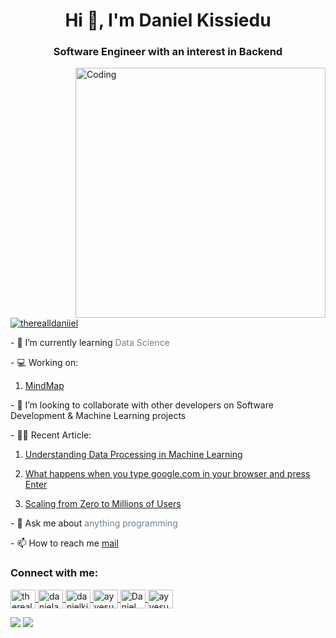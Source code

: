 <h1 align="center">Hi 👋, I'm Daniel Kissiedu</h1>
<h3 align="center">Software Engineer with an interest in Backend</h3>

<img align="right" alt="Coding" width="400" src="https://cdn.dribbble.com/users/1059583/screenshots/4171367/coding-freak.gif" />

<p align="left">
    <a href="https://twitter.com/therealldaniiel" target="blank">
        <img src="https://img.shields.io/twitter/follow/therealldaniiel?logo=twitter&style=for-the-badge" alt="therealldaniiel">
    </a>
</p>

<p>
    - 🌱 I’m currently learning <span style="color: slategrey">Data Science</span>
</p>

<p> - 💻 Working on: </p>
<ol>
    <li>
        <a href="https://mindmap-di.netlify.app/" target="_blank">MindMap</a>
    </li>
</ol>

<p>- 👯 I’m looking to collaborate with other developers on Software Development & Machine Learning projects</p>

<p> - ✍🏽 Recent Article:</p>

<ol>
    <li>
        <p>
            <a href="https://medium.com/@iamdanielkissiedu/understanding-data-processing-in-machine-learning-a13aa93b613e" target="_blank">
                Understanding Data Processing in Machine Learning
            </a>
        </p>
    </li>
    <li>
        <p>
            <a href="https://medium.com/@iamdanielkissiedu/what-happens-when-you-type-google-com-in-your-browser-and-press-enter-dc3cefa3e76c" target="_blank">What happens when you type google.com in                 your browser and press Enter</a>
        </p>
    </li>
    <li>
        <p>
            <a href="https://medium.com/@iamdanielkissiedu/scaling-from-zero-to-millions-of-users-e737282247a9" target="_blank">Scaling from Zero to Millions of Users</a>
        </p>
    </li>
</ol>

<p>- 💬 Ask me about <span style="color: slategrey">anything programming</span></p>

<p>- 📫 How to reach me <a href="mailto:iamdanielkissiedu@gmail.com">mail</a></p>

<h3 align="left">Connect with me:</h3>

<p align="left">
    <a href="https://twitter.com/therealldaniiel" target="blank">
        <img align="center" src="https://www.sarkarinaukriexams.com/images/import/sne720810009.png" alt="therealldaniiel" height="30" width="40">
    </a>
    <a href="https://linkedin.com/in/danielayesukissiedu" target="blank">
        <img align="center" src="https://raw.githubusercontent.com/rahuldkjain/github-profile-readme-generator/master/src/images/icons/Social/linked-in-alt.svg" alt="danielayesukissiedu" height="30" width="40">
    </a>
    <a href="https://kaggle.com/danielkissiedu" target="blank">
        <img align="center" src="https://raw.githubusercontent.com/rahuldkjain/github-profile-readme-generator/master/src/images/icons/Social/kaggle.svg" alt="danielkissiedu" height="30" width="40">
    </a>
    <a href="https://instagram.com/ayyesu" target="blank">
        <img align="center" src="https://raw.githubusercontent.com/rahuldkjain/github-profile-readme-generator/master/src/images/icons/Social/instagram.svg" alt="ayyesu" height="30" width="40">
    </a>
    <a href="https://www.youtube.com/channel/UC4sbHulYMkHErT4jMucg2Gw" target="blank">
        <img align="center" src="https://raw.githubusercontent.com/rahuldkjain/github-profile-readme-generator/master/src/images/icons/Social/youtube.svg" alt="Daniel Kissiedu" height="30" width="40">
    </a>
    <a href="https://www.leetcode.com/ayyesu" target="blank">
        <img align="center" src="https://raw.githubusercontent.com/rahuldkjain/github-profile-readme-generator/master/src/images/icons/Social/leet-code.svg" alt="ayyesu" height="30" width="40">
    </a>
</p>

![](https://github-profile-summary-cards.vercel.app/api/cards/repos-per-language?username=ayyesu&theme=github_dark)
![](https://github-profile-summary-cards.vercel.app/api/cards/most-commit-language?username=ayyesu&theme=github_dark)
